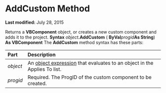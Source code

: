 
# AddCustom Method

 **Last modified:** July 28, 2015


Returns a  **VBComponent** object, or creates a new custom component and adds it to the project.
 **Syntax**
 _object_**.AddCustom** ( **ByVal**_progid_**As String**)  **As VBComponent**
The  **AddCustom** method syntax has these parts:


|**Part**|**Description**|
|:-----|:-----|
| _object_|An  [object expression](b8bdf64f-5920-1ae9-16d0-b26d09524a30.md) that evaluates to an object in the Applies To list.|
| _progid_|Required. The ProgID of the custom component to be created.|
